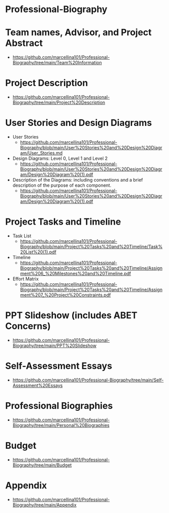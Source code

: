 # Professional-Biography

# Team names, Advisor, and Project Abstract 
* https://github.com/marcellina101/Professional-Biography/tree/main/Team%20Information

# Project Description
* https://github.com/marcellina101/Professional-Biography/tree/main/Project%20Description

# User Stories and Design Diagrams
  * User Stories
    * https://github.com/marcellina101/Professional-Biography/blob/main/User%20Stories%20and%20Design%20Diagram/User_Stories.md
  * Design Diagrams: Level 0, Level 1 and Level 2
    * https://github.com/marcellina101/Professional-Biography/blob/main/User%20Stories%20and%20Design%20Diagram/Design%20Diagram%20(1).pdf
  * Description of the Diagrams: including conventions and a brief description of the purpose of each component.
    * https://github.com/marcellina101/Professional-Biography/blob/main/User%20Stories%20and%20Design%20Diagram/Design%20Diagram%20(1).pdf
 
# Project Tasks and Timeline
* Task List
  * https://github.com/marcellina101/Professional-Biography/blob/main/Project%20Tasks%20and%20Timeline/Task%20List%20(1).pdf
* Timeline
  * https://github.com/marcellina101/Professional-Biography/blob/main/Project%20Tasks%20and%20Timeline/Assignment%206_%20Milestones%20and%20Timeline.pdf
* Effort Matrix
  * https://github.com/marcellina101/Professional-Biography/blob/main/Project%20Tasks%20and%20Timeline/Assignment%207_%20Project%20Constraints.pdf

# PPT Slideshow (includes ABET Concerns)
  * https://github.com/marcellina101/Professional-Biography/tree/main/PPT%20Slideshow

# Self-Assessment Essays
  * https://github.com/marcellina101/Professional-Biography/tree/main/Self-Assessment%20Essays

# Professional Biographies
  * https://github.com/marcellina101/Professional-Biography/tree/main/Personal%20Biographies

# Budget
  * https://github.com/marcellina101/Professional-Biography/tree/main/Budget

# Appendix
  * https://github.com/marcellina101/Professional-Biography/tree/main/Appendix
